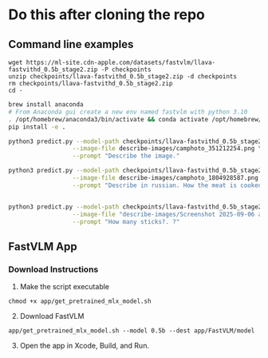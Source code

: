 # Do this after cloning the repo

## Command line examples

```shell
wget https://ml-site.cdn-apple.com/datasets/fastvlm/llava-fastvithd_0.5b_stage2.zip -P checkpoints
unzip checkpoints/llava-fastvithd_0.5b_stage2.zip -d checkpoints
rm checkpoints/llava-fastvithd_0.5b_stage2.zip
cd -
```

```bash
brew install anaconda
# From Anaconda gui create a new env named fastvlm with python 3.10
. /opt/homebrew/anaconda3/bin/activate && conda activate /opt/homebrew/anaconda3/envs/fastvlm
pip install -e .
```

```bash
python3 predict.py --model-path checkpoints/llava-fastvithd_0.5b_stage2 \
                  --image-file describe-images/camphoto_351212254.png \
                  --prompt "Describe the image."
```

```bash
python3 predict.py --model-path checkpoints/llava-fastvithd_0.5b_stage2 \
                  --image-file describe-images/camphoto_1804928587.png \
                  --prompt "Describe in russian. How the meat is cooked?"
```

```bash

python3 predict.py --model-path checkpoints/llava-fastvithd_0.5b_stage2 \
                  --image-file "describe-images/Screenshot 2025-09-06 at 01.08.09.png" \
                  --prompt "How many sticks?. ?"
```

## FastVLM App

### Download Instructions

1. Make the script executable

```shell
chmod +x app/get_pretrained_mlx_model.sh
```

2. Download FastVLM

```shell
app/get_pretrained_mlx_model.sh --model 0.5b --dest app/FastVLM/model
```

3. Open the app in Xcode, Build, and Run.
